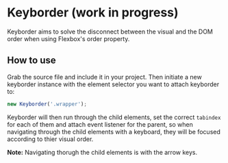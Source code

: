 # Keyborder (work in progress)
Keyborder aims to solve the disconnect between the visual and the DOM order when using Flexbox's order property.

## How to use
Grab the source file and include it in your project. Then initiate a new keyborder instance with the element selector you want to attach keyborder to:

```javascript
new Keyborder('.wrapper');
```

Keyborder will then run through the child elements, set the correct `tabindex` for each of them and attach event listener for the parent, so when navigating through the child elements with a keyboard, they will be focused according to thier visual order. 

**Note:** Navigating thorugh the child elements is with the arrow keys.
